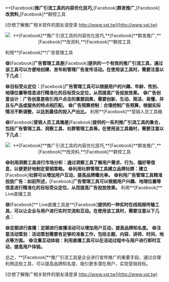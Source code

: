 **[Facebook]**推广引流工具的内容优化技巧,**[Facebook]**群发推广,**[Facebook]**改资料,**[Facebook]**群控工具

[😍想了解推广相关软件的朋友请登录 http://www.vst.tw](http://www.vst.tw)

 <center><img src="https://vst.tw/MP4/tuiguang/png/8.png" alt="**[Facebook]**推广引流工具的内容优化技巧,**[Facebook]**群发推广,**[Facebook]**改资料,**[Facebook]**群控工具"></center>

利用**[Facebook]**广告管理工具

**😄**[Facebook]**广告管理工具是**[Facebook]**提供的一个有效的推广引流工具，通过该工具可以方便地创建、发布和管理广告宣传活动。在使用该工具时，需要注意以下几点：**

**😄目标受众定位：**[Facebook]**广告管理工具可以根据用户的兴趣、年龄、性别、地理位置等信息进行精准化的目标受众定位，从而提高广告投放效果。**
**😄广告创意设计：广告创意是吸引用户点击的重要因素，需要创新、生动、简洁、易懂，并且与产品或服务的特点相匹配。**
**😄广告预算控制：合理控制广告预算，根据实际情况不断调整，以达到最佳的投入产出比。**
利用**[Facebook]**营销人员工具箱

**😄**[Facebook]**营销人员工具箱是**[Facebook]**提供的一系列推广引流工具的集合，包括广告管理工具、洞察工具、社群管理工具等。在使用该工具箱时，需要注意以下几点：**

 <center><img src="https://vst.tw/MP4/tuiguang/png/2.png" alt="**[Facebook]**推广引流工具的内容优化技巧,**[Facebook]**群发推广,**[Facebook]**改资料,**[Facebook]**群控工具"></center>

**😄利用洞察工具进行市场分析：通过洞察工具了解用户需求、行为、偏好等信息，以便更好地制定营销策略。**
**😄利用社群管理工具建立品牌社群：建立**[Facebook]**社群可以增加用户互动，提高品牌曝光率。**
**😄利用广告管理工具精准投放广告：如前所述，**[Facebook]**广告管理工具可以根据用户兴趣、地理位置等信息进行精准化的目标受众定位，从而提高广告投放效果。**
利用**[Facebook]** Live直播工具

**😄**[Facebook]** Live直播工具是**[Facebook]**提供的一种实时在线视频传输工具，可以让企业与用户进行实时交流和互动。在使用该工具时，需要注意以下几点：**

**😄定期进行直播：定期进行直播活动可以增加用户互动，提高品牌知名度。**
**😄注意活动策划：活动策划需要有足够的准备工作，包括主题、内容、讲师、时间、地点等方面。**
**😄注重互动体验：利用直播工具可以在活动过程中与用户进行即时互动，提高用户体验。**

总之，**[Facebook]**推广引流工具是企业进行宣传推广的重要手段，通过合理利用这些工具，可以提高品牌知名度、吸引更多潜在用户，实现营销目标。

[😍想了解推广相关软件的朋友请登录 http://www.vst.tw](http://www.vst.tw)



